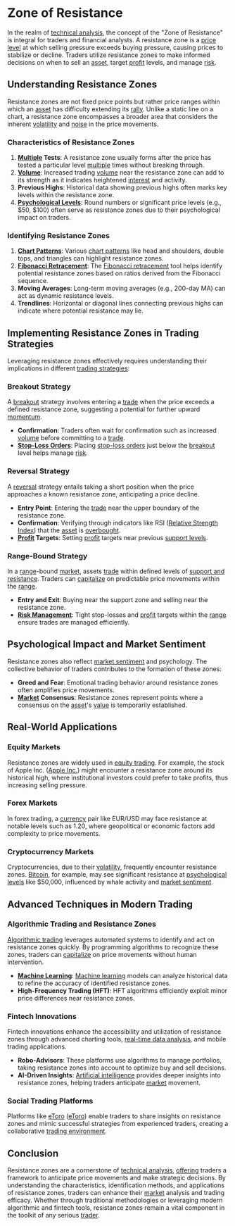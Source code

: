# Zone of Resistance

In the realm of [technical analysis](../t/technical_analysis.md), the concept of the "Zone of Resistance" is integral for traders and financial analysts. A resistance zone is a [price level](../p/price_level.md) at which selling pressure exceeds buying pressure, causing prices to stabilize or decline. Traders utilize resistance zones to make informed decisions on when to sell an [asset](../a/asset.md), target [profit](../p/profit.md) levels, and manage [risk](../r/risk.md).

## Understanding Resistance Zones

Resistance zones are not fixed price points but rather price ranges within which an [asset](../a/asset.md) has difficulty extending its [rally](../r/rally.md). Unlike a static line on a chart, a resistance zone encompasses a broader area that considers the inherent [volatility](../v/volatility.md) and [noise](../n/noise.md) in the price movements.

### Characteristics of Resistance Zones

1. **[Multiple](../m/multiple.md) Tests**: A resistance zone usually forms after the price has tested a particular level [multiple](../m/multiple.md) times without breaking through.
2. **[Volume](../v/volume.md)**: Increased trading [volume](../v/volume.md) near the resistance zone can add to its strength as it indicates heightened [interest](../i/interest.md) and activity.
3. **Previous Highs**: Historical data showing previous highs often marks key levels within the resistance zone.
4. **[Psychological Levels](../p/psychological_levels_in_trading.md)**: Round numbers or significant price levels (e.g., $50, $100) often serve as resistance zones due to their psychological impact on traders.

### Identifying Resistance Zones

1. **[Chart Patterns](../c/chart_patterns.md)**: Various [chart patterns](../c/chart_patterns.md) like head and shoulders, double tops, and triangles can highlight resistance zones.
2. **[Fibonacci Retracement](../f/fibonacci_retracement.md)**: The [Fibonacci retracement](../f/fibonacci_retracement.md) tool helps identify potential resistance zones based on ratios derived from the Fibonacci sequence.
3. **Moving Averages**: Long-term moving averages (e.g., 200-day MA) can act as dynamic resistance levels.
4. **Trendlines**: Horizontal or diagonal lines connecting previous highs can indicate where potential resistance may lie.

## Implementing Resistance Zones in Trading Strategies

Leveraging resistance zones effectively requires understanding their implications in different [trading strategies](../t/trading_strategies.md):

### Breakout Strategy

A [breakout](../b/breakout.md) strategy involves entering a [trade](../t/trade.md) when the price exceeds a defined resistance zone, suggesting a potential for further upward [momentum](../m/momentum.md).

- **Confirmation**: Traders often wait for confirmation such as increased [volume](../v/volume.md) before committing to a [trade](../t/trade.md).
- **[Stop-Loss Orders](../s/stop-loss_orders.md)**: Placing [stop-loss orders](../s/stop-loss_orders.md) just below the [breakout](../b/breakout.md) level helps manage [risk](../r/risk.md).

### Reversal Strategy

A [reversal](../r/reversal.md) strategy entails taking a short position when the price approaches a known resistance zone, anticipating a price decline.

- **Entry Point**: Entering the [trade](../t/trade.md) near the upper boundary of the resistance zone.
- **Confirmation**: Verifying through indicators like RSI ([Relative Strength](../r/relative_strength.md) [Index](../i/index_instrument.md)) that the [asset](../a/asset.md) is [overbought](../o/overbought.md).
- **[Profit](../p/profit.md) Targets**: Setting [profit](../p/profit.md) targets near previous [support levels](../s/support_levels.md).

### Range-Bound Strategy

In a [range](../r/range.md)-bound [market](../m/market.md), assets [trade](../t/trade.md) within defined levels of [support and resistance](../s/support_and_resistance.md). Traders can [capitalize](../c/capitalize.md) on predictable price movements within the [range](../r/range.md).

- **Entry and Exit**: Buying near the support zone and selling near the resistance zone.
- **[Risk Management](../r/risk_management.md)**: Tight stop-losses and [profit](../p/profit.md) targets within the [range](../r/range.md) ensure trades are managed efficiently.

## Psychological Impact and Market Sentiment

Resistance zones also reflect [market sentiment](../m/market_sentiment.md) and psychology. The collective behavior of traders contributes to the formation of these zones:

- **Greed and Fear**: Emotional trading behavior around resistance zones often amplifies price movements.
- **[Market](../m/market.md) Consensus**: Resistance zones represent points where a consensus on the [asset](../a/asset.md)'s [value](../v/value.md) is temporarily established.

## Real-World Applications

### Equity Markets

Resistance zones are widely used in [equity trading](../e/equity_trading.md). For example, the stock of Apple Inc. ([Apple Inc.](https://www.apple.com/)) might encounter a resistance zone around its historical high, where institutional investors could prefer to take profits, thus increasing selling pressure.

### Forex Markets

In forex trading, a [currency](../c/currency.md) pair like EUR/USD may face resistance at notable levels such as 1.20, where geopolitical or economic factors add complexity to price movements.

### Cryptocurrency Markets

Cryptocurrencies, due to their [volatility](../v/volatility.md), frequently encounter resistance zones. [Bitcoin](../b/bitcoin.md), for example, may see significant resistance at [psychological levels](../p/psychological_levels_in_trading.md) like $50,000, influenced by whale activity and [market sentiment](../m/market_sentiment.md).

## Advanced Techniques in Modern Trading

### Algorithmic Trading and Resistance Zones

[Algorithmic trading](../a/accountability.md) leverages automated systems to identify and act on resistance zones quickly. By programming algorithms to recognize these zones, traders can [capitalize](../c/capitalize.md) on price movements without human intervention.

- **[Machine Learning](../m/machine_learning.md)**: [Machine learning](../m/machine_learning.md) models can analyze historical data to refine the accuracy of identified resistance zones.
- **High-Frequency Trading (HFT)**: HFT algorithms efficiently exploit minor price differences near resistance zones.

### Fintech Innovations

Fintech innovations enhance the accessibility and utilization of resistance zones through advanced charting tools, [real-time data analysis](../r/real-time_data_analysis.md), and mobile trading applications.

- **Robo-Advisors**: These platforms use algorithms to manage portfolios, taking resistance zones into account to optimize buy and sell decisions.
- **AI-Driven Insights**: [Artificial intelligence](../a/artificial_intelligence_in_trading.md) provides deeper insights into resistance zones, helping traders anticipate [market](../m/market.md) movement.

### Social Trading Platforms

Platforms like [eToro](../e/etoro.md) ([eToro](https://www.etoro.com/)) enable traders to share insights on resistance zones and mimic successful strategies from experienced traders, creating a collaborative [trading environment](../t/trading_environment.md).

## Conclusion

Resistance zones are a cornerstone of [technical analysis](../t/technical_analysis.md), [offering](../o/offering.md) traders a framework to anticipate price movements and make strategic decisions. By understanding the characteristics, identification methods, and applications of resistance zones, traders can enhance their [market](../m/market.md) analysis and trading efficacy. Whether through traditional methodologies or leveraging modern algorithmic and fintech tools, resistance zones remain a vital component in the toolkit of any serious [trader](../t/trader.md).